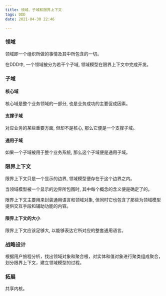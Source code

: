 ```yaml
---
title: 领域、子域和限界上下文
tags: DDD
date: 2021-04-30 22:46

---
```


### 领域

领域即一个组织所做的事情及其中所包含的一切。

在DDD中, 一个领域被分为若干个子域, 领域模型在限界上下文中完成开发。

### 子域

#### 核心域

核心域是整个业务领域的一部分, 也是业务成功的主要促成因素。

#### 支撑子域

对应业务的某些重要方面, 但却不是核心, 那么它便是一个支撑子域。

#### 通用子域

如果一个子域被用于整个业务系统, 那么这个子域便是通用子域。

### 限界上下文

限界上下文只是一个显示的边界, 领域模型便存在于这个边界之内。

当领域模型被一个显示的边界所包围时, 其中每个概念的含义便是确定了的。

限界上下文主要用来封装通用语言和领域对象, 但同时它也包含了那些为领域模型提供交互手段和辅助功能的内容。

#### 限界上下文的大小

限界上下文应该足够大, 以能够表达它所对应的整套通用语言。

### 战略设计

根据用户旅程分析，找出领域对象和聚合根，对实体和值对象进行聚类组成聚合，划分限界上下文，建立领域模型的过程。

### 拓展

共享内核。